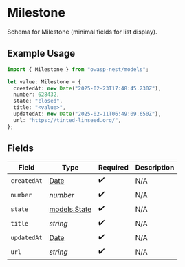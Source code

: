 # Milestone

Schema for Milestone (minimal fields for list display).

## Example Usage

```typescript
import { Milestone } from "owasp-nest/models";

let value: Milestone = {
  createdAt: new Date("2025-02-23T17:48:45.230Z"),
  number: 628432,
  state: "closed",
  title: "<value>",
  updatedAt: new Date("2025-02-11T06:49:09.650Z"),
  url: "https://tinted-linseed.org/",
};
```

## Fields

| Field                                                                                         | Type                                                                                          | Required                                                                                      | Description                                                                                   |
| --------------------------------------------------------------------------------------------- | --------------------------------------------------------------------------------------------- | --------------------------------------------------------------------------------------------- | --------------------------------------------------------------------------------------------- |
| `createdAt`                                                                                   | [Date](https://developer.mozilla.org/en-US/docs/Web/JavaScript/Reference/Global_Objects/Date) | :heavy_check_mark:                                                                            | N/A                                                                                           |
| `number`                                                                                      | *number*                                                                                      | :heavy_check_mark:                                                                            | N/A                                                                                           |
| `state`                                                                                       | [models.State](../models/state.md)                                                            | :heavy_check_mark:                                                                            | N/A                                                                                           |
| `title`                                                                                       | *string*                                                                                      | :heavy_check_mark:                                                                            | N/A                                                                                           |
| `updatedAt`                                                                                   | [Date](https://developer.mozilla.org/en-US/docs/Web/JavaScript/Reference/Global_Objects/Date) | :heavy_check_mark:                                                                            | N/A                                                                                           |
| `url`                                                                                         | *string*                                                                                      | :heavy_check_mark:                                                                            | N/A                                                                                           |
